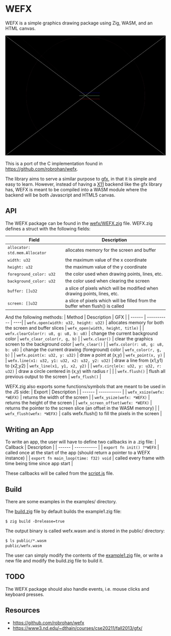 # WEFX

WEFX is a simple graphics drawing package using Zig, WASM, and an HTML canvas.

![example1](./example1.gif)

This is a port of the C implementation found in https://github.com/robrohan/wefx.

The library aims to serve a similar purpose to [gfx](https://www3.nd.edu/~dthain/courses/cse20211/fall2013/gfx/), in that it is simple and easy to learn. However, instead of having a [X11](https://en.wikipedia.org/wiki/X_Window_System) backend like the gfx library has, WEFX is meant to be compiled into a WASM module where the backend will be both Javascript and HTML5 canvas.

## API

The WEFX package can be found in the [wefx/WEFX.zig](./wefx/WEFX.zig) file.
WEFX.zig defines a struct with the following fields:

| Field                          | Description                                                                   |
| ------------------------------ | ----------------------------------------------------------------------------- |
| `allocator: std.mem.Allocator` | allocates memory for the screen and buffer                                    |
| `width: u32`                   | the maximum value of the x coordinate                                         |
| `height: u32`                  | the maximum value of the y coordinate                                         |
| `foreground_color: u32`        | the color used when drawing points, lines, etc.                               |
| `background_color: u32`        | the color used when clearing the screen                                       |
| `buffer: []u32`                | a slice of pixels which will be modified when drawing points, lines, etc.     |
| `screen: []u32`                | a slice of pixels which will be filled from the buffer when flush() is called |

And the following methods:
| Method | Description | GFX |
| ------ | ----------- | ----|
| `wefx.open(width: u32, height: u32)` | allocates memory for both the screen and buffer slices | `wefx_open(width, height, title)` |
| `wefx.clearColor(r: u8, g: u8, b: u8)` | change the current background color | `wefx_clear_color(r, g, b)` |
| `wefx.clear()` | clear the graphics screen to the background color | `wefx_clear()` |
| `wefx.color(r: u8, g: u8, b: u8)` | change the current drawing (foreground) color | `wefx_color(r, g, b)` |
| `wefx.point(x: u32, y: u32)` | draw a point at (x,y) | `wefx_point(x, y)` |
| `wefx.line(x1: u32, y1: u32, x2: u32, y2: u32)` | draw a line from (x1,y1) to (x2,y2) | `wefx_line(x1, y1, x2, y2)` |
| `wefx.circle(x: u32, y: u32, r: u32)` | draw a circle centered in (x,y) with radius r | |
| `wefx.flush()` | flush all previous output to the screen | `wefx_flush()` |

WEFX.zig also exports some functions/symbols that are meant to be used in the JS side:
| Export | Description |
| ------ | ----------- |
| `wefx_xsize(wefx: *WEFX)` | returns the width of the screen |
| `wefx_ysize(wefx: *WEFX)` | returns the height of the screen |
| `wefx_screen_offset(wefx: *WEFX)` | returns the pointer to the screen slice (an offset in the WASM memory) |
| `wefx_flush(wefx: *WEFX)` | calls wefx.flush() to fill the pixels in the screen |

## Writing an App

To write an app, the user will have to define two callbacks in a .zig file:
| Callback | Description |
| ------ | ----------- |
| `export fn init() ?*WEFX` | called once at the start of the app (should return a pointer to a WEFX instance) |
| `export fn main_loop(time: f32) void` | called every frame with time being time since app start |

These callbacks will be called from the [script.js](./public/script.js) file.

## Build

There are some examples in the examples/ directory.

The [build.zig](./build.zig) file by default builds the example1.zig file:

```shell
$ zig build -Drelease=true
```

The output binary is called wefx.wasm and is stored in the public/ directory:

```shell
$ ls public/*.wasm
public/wefx.wasm
```

The user can simply modify the contents of the [example1.zig](./examples/example1.zig) file, or write a new file and modify the build.zig file to build it.

## TODO

The WEFX package should also handle events, i.e. mouse clicks and keyboard presses.

## Resources

-   https://github.com/robrohan/wefx
-   https://www3.nd.edu/~dthain/courses/cse20211/fall2013/gfx/
